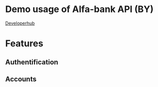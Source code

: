 # Demo usage of Alfa-bank API (BY)

[Developerhub](https://developerhub.alfabank.by/developerhub/site/pages/home.jag)

# Features
## Authentification
## Accounts


